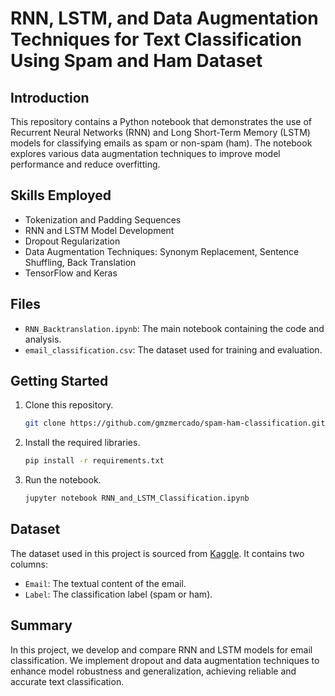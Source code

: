 # RNN, LSTM, and Data Augmentation Techniques for Text Classification Using Spam and Ham Dataset

## Introduction
This repository contains a Python notebook that demonstrates the use of Recurrent Neural Networks (RNN) and Long Short-Term Memory (LSTM) models for classifying emails as spam or non-spam (ham). The notebook explores various data augmentation techniques to improve model performance and reduce overfitting.

## Skills Employed
- Tokenization and Padding Sequences
- RNN and LSTM Model Development
- Dropout Regularization
- Data Augmentation Techniques: Synonym Replacement, Sentence Shuffling, Back Translation
- TensorFlow and Keras

## Files
- `RNN_Backtranslation.ipynb`: The main notebook containing the code and analysis.
- `email_classification.csv`: The dataset used for training and evaluation.

## Getting Started
1. Clone this repository.
   ```sh
   git clone https://github.com/gmzmercado/spam-ham-classification.git
   ```
2. Install the required libraries.
   ```sh
   pip install -r requirements.txt
   ```
3. Run the notebook.
   ```sh
   jupyter notebook RNN_and_LSTM_Classification.ipynb
   ```

## Dataset
The dataset used in this project is sourced from [Kaggle](https://www.kaggle.com/datasets/prishasawhney/email-classification-ham-spam). It contains two columns:
- `Email`: The textual content of the email.
- `Label`: The classification label (spam or ham).

## Summary
In this project, we develop and compare RNN and LSTM models for email classification. We implement dropout and data augmentation techniques to enhance model robustness and generalization, achieving reliable and accurate text classification.